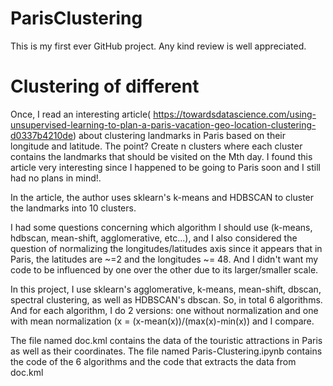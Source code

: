 # ParisClustering
This is my first ever GitHub project. Any kind review is well appreciated.

# Clustering of different 

Once, I read an interesting article( https://towardsdatascience.com/using-unsupervised-learning-to-plan-a-paris-vacation-geo-location-clustering-d0337b4210de) about clustering landmarks in Paris based on their longitude and latitude. The point? Create n clusters where each cluster contains the landmarks that should be visited on the Mth day. I found this article very interesting since I happened to be going to Paris soon and I still had no plans in mind!.

In the article, the author uses sklearn's k-means and HDBSCAN to cluster the landmarks into 10 clusters.

I had some questions concerning which algorithm I should use (k-means, hdbscan, mean-shift, agglomerative, etc...), and I also considered the question of normalizing the longitudes/latitudes axis since it appears that in Paris, the latitudes are ~=2 and the longitudes ~= 48. And I didn't want my code to be influenced by one over the other due to its larger/smaller scale.

In this project, I use sklearn's agglomerative, k-means, mean-shift, dbscan, spectral clustering, as well as HDBSCAN's dbscan. So, in total 6 algorithms. And for each algorithm, I do 2 versions: one without normalization and one with mean normalization (x = (x-mean(x))/(max(x)-min(x)) and I compare.

The file named doc.kml contains the data of the touristic attractions in Paris as well as their coordinates.
The file named Paris-Clustering.ipynb contains the code of the 6 algorithms and the code that extracts the data from doc.kml


